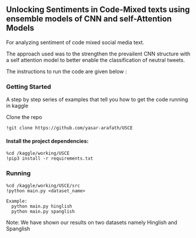 ## Unlocking Sentiments in Code-Mixed texts using ensemble models of CNN and self-Attention Models

For analyzing sentiment of code mixed social media text. 

The approach used was to the strengthen the prevailent CNN structure with a self attention model to better enable the classification of neutral tweets.

The instructions to run the code are given below :


### Getting Started

A step by step series of examples that tell you how to get the code running in kaggle

Clone the repo

```
!git clone https://github.com/yasar-arafath/USCE
```

#### Install the project dependencies:
```
%cd /kaggle/working/USCE
!pip3 install -r requirements.txt
```

### Running
```
%cd /kaggle/working/USCE/src
!python main.py <dataset_name>

Example:
  python main.py hinglish
  python main.py spanglish
```
Note: We have shown our results on two datasets namely Hinglish and Spanglish
